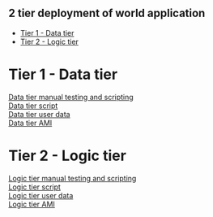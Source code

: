 ## 2 tier deployment of world application
- [Tier 1 - Data tier](#tier-1---data-tier)
- [Tier 2 - Logic tier](#tier-2---logic-tier)

# Tier 1 - Data tier
[Data tier manual testing and scripting](data-tier/manual-testing-and-scripting/README.md)<br>
[Data tier script](data-tier/script/README.md)<br>
[Data tier user data](data-tier/user-data/README.md)<br>
[Data tier AMI](data-tier/ami/README.md)

# Tier 2 - Logic tier
[Logic tier manual testing and scripting](logic-tier/manual-testing-and-scripting/README.md)<br>
[Logic tier script](logic-tier/script/README.md)<br>
[Logic tier user data](logic-tier/user-data/README.md)<br>
[Logic tier AMI](logic-tier/ami/README.md)